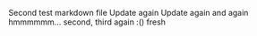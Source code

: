 Second test markdown file
Update again
Update again and again
hmmmmmm...
second, third
again
:()
fresh
